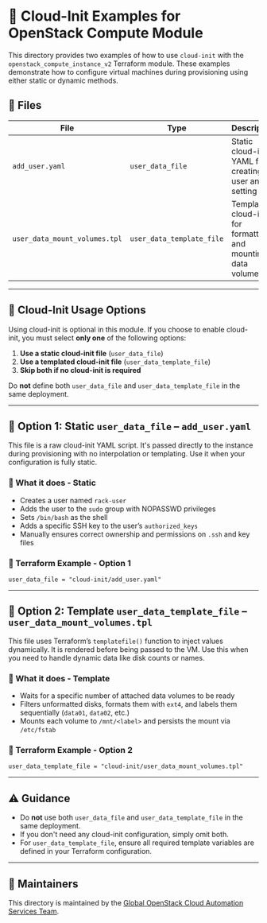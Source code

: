 # 🧰 Cloud-Init Examples for OpenStack Compute Module

This directory provides two examples of how to use `cloud-init` with the `openstack_compute_instance_v2` Terraform module. These examples demonstrate how to configure virtual machines during provisioning using either static or dynamic methods.

## 📁 Files

| File                          | Type                     | Description                                                  |
|-------------------------------|--------------------------|--------------------------------------------------------------|
| `add_user.yaml`               | `user_data_file`         | Static cloud-init YAML for creating a user and setting SSH   |
| `user_data_mount_volumes.tpl` | `user_data_template_file`| Templated cloud-init for formatting and mounting data volumes|

---

## 📝 Cloud-Init Usage Options

Using cloud-init is optional in this module. If you choose to enable cloud-init, you must select **only one** of the following options:

1. **Use a static cloud-init file** (`user_data_file`)
2. **Use a templated cloud-init file** (`user_data_template_file`)
3. **Skip both if no cloud-init is required**

Do **not** define both `user_data_file` and `user_data_template_file` in the same deployment.

---

## 🔹 Option 1: Static `user_data_file` – `add_user.yaml`

This file is a raw cloud-init YAML script. It's passed directly to the instance during provisioning with no interpolation or templating. Use it when your configuration is fully static.

### 🔧 What it does - Static

- Creates a user named `rack-user`
- Adds the user to the `sudo` group with NOPASSWD privileges
- Sets `/bin/bash` as the shell
- Adds a specific SSH key to the user’s `authorized_keys`
- Manually ensures correct ownership and permissions on `.ssh` and key files

### 🧩 Terraform Example - Option 1

```hcl
user_data_file = "cloud-init/add_user.yaml"
```

---

## 🔸 Option 2: Template `user_data_template_file` – `user_data_mount_volumes.tpl`

This file uses Terraform’s `templatefile()` function to inject values dynamically. It is rendered before being passed to the VM. Use this when you need to handle dynamic data like disk counts or names.

### 🔧 What it does - Template

- Waits for a specific number of attached data volumes to be ready
- Filters unformatted disks, formats them with `ext4`, and labels them sequentially (`data01`, `data02`, etc.)
- Mounts each volume to `/mnt/<label>` and persists the mount via `/etc/fstab`

### 🧩 Terraform Example - Option 2

```hcl
user_data_template_file = "cloud-init/user_data_mount_volumes.tpl"
```

---

## ⚠️ Guidance

- Do **not** use both `user_data_file` and `user_data_template_file` in the same deployment.
- If you don't need any cloud-init configuration, simply omit both.
- For `user_data_template_file`, ensure all required template variables are defined in your Terraform configuration.

---

## 👥 Maintainers

This directory is maintained by the [Global OpenStack Cloud Automation Services Team](https://github.com/global-openstack).
